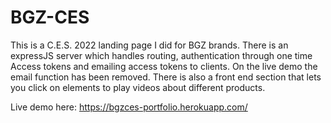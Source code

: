 # BGZ-CES
This is a C.E.S. 2022 landing page I did for BGZ brands. There is an expressJS server which handles routing, authentication through one time
Access tokens and emailing access tokens to clients. On the live demo the email function has been removed. There is also a front end section that lets you click on elements to play videos about different products. 

Live demo here: https://bgzces-portfolio.herokuapp.com/ 
